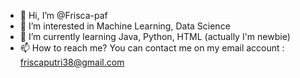 - 👋 Hi, I’m @Frisca-paf
- 👀 I’m interested in Machine Learning, Data Science
- 🌱 I’m currently learning Java, Python, HTML (actually I'm newbie)
- 📫 How to reach me? You can contact me on my email account :  friscaputri38@gmail.com

